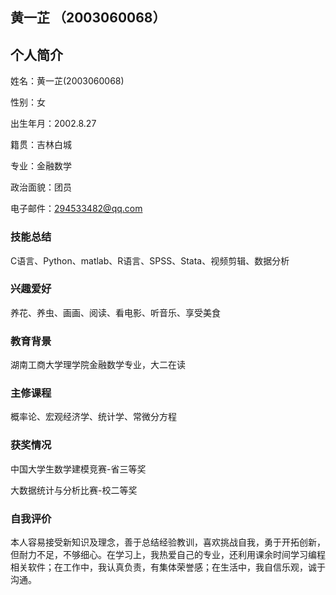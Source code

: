 ## 黄一芷 （2003060068）
## 个人简介
姓名：黄一芷(2003060068)

性别：女

出生年月：2002.8.27

籍贯：吉林白城

专业：金融数学

政治面貌：团员

电子邮件：294533482@qq.com
### 技能总结
C语言、Python、matlab、R语言、SPSS、Stata、视频剪辑、数据分析
### 兴趣爱好
养花、养虫、画画、阅读、看电影、听音乐、享受美食
### 教育背景
湖南工商大学理学院金融数学专业，大二在读
### 主修课程
概率论、宏观经济学、统计学、常微分方程
### 获奖情况
中国大学生数学建模竞赛-省三等奖

大数据统计与分析比赛-校二等奖
### 自我评价
本人容易接受新知识及理念，善于总结经验教训，喜欢挑战自我，勇于开拓创新，但耐力不足，不够细心。在学习上，我热爱自己的专业，还利用课余时间学习编程相关软件；在工作中，我认真负责，有集体荣誉感；在生活中，我自信乐观，诚于沟通。
